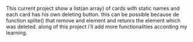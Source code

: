 This current project show a list(an array) of cards with static names and each card has his own deleting button. 
this can be possible because de function splite() that remove and element and retunrs the element which was deleted. 
along of this project i'll add more functionalities according my learning. 
